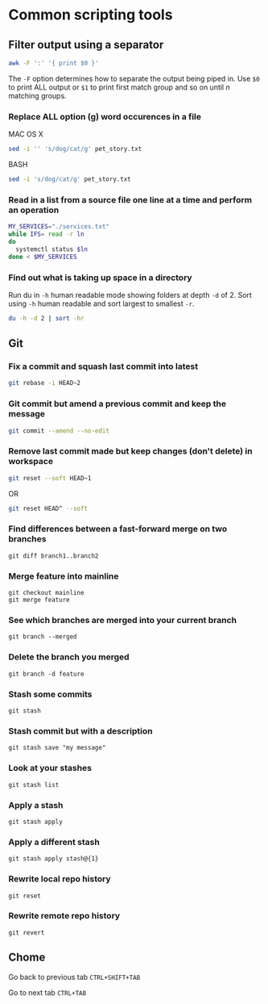 # Common scripting tools

## Filter output using a separator
```bash
awk -F ':' '{ print $0 }'
```
The `-F` option determines how to separate the output being piped in.
Use `$0` to print ALL output or `$1` to print first match group and so on
until *n* matching groups.

### Replace ALL option (g) word occurences in a file

MAC OS X
``` bash
sed -i '' 's/dog/cat/g' pet_story.txt
```

BASH
``` bash
sed -i 's/dog/cat/g' pet_story.txt
```

### Read in a list from a source file one line at a time and perform an operation
```bash
MY_SERVICES="./services.txt"
while IFS= read -r ln
do
  systemctl status $ln
done < $MY_SERVICES
```

### Find out what is taking up space in a directory
Run du in `-h` human readable mode showing folders at depth `-d` of 2.
Sort using `-h` human readable and sort largest to smallest `-r`.
```bash
du -h -d 2 | sort -hr
```

## Git

### Fix a commit and squash last commit into latest
```bash
git rebase -i HEAD~2
```

### Git commit but amend a previous commit and keep the message
```bash
git commit --amend --no-edit
```

### Remove last commit made but keep changes (don't delete) in workspace
```bash
git reset --soft HEAD~1
```
OR
```bash
git reset HEAD^ --soft
```

### Find differences between a fast-forward merge on two branches
```
git diff branch1..branch2
```

### Merge feature into mainline
```
git checkout mainline
git merge feature
```

### See which branches are merged into your current branch
```
git branch --merged
```

### Delete the branch you merged
```
git branch -d feature
```

### Stash some commits
`git stash`

### Stash commit but with a description
`git stash save "my message"`

### Look at your stashes
`git stash list`

### Apply a stash
`git stash apply`

### Apply a different stash
`git stash apply stash@{1}`

### Rewrite local repo history
`git reset`

### Rewrite remote repo history
`git revert`

## Chome

Go back to previous tab
`CTRL+SHIFT+TAB`

Go to next tab
`CTRL+TAB`

